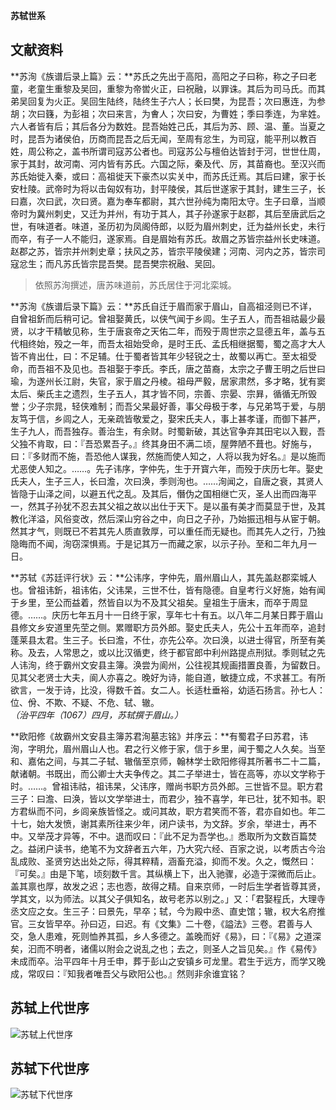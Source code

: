  **苏轼世系**
## 文献资料
**苏洵《族谱后录上篇》云：**苏氏之先出于高阳，高阳之子曰称，称之子曰老童，老童生重黎及吴回，重黎为帝喾火正，曰祝融，以罪诛。其后为司马氏。而其弟吴回复为火正。吴回生陆终，陆终生子六人；长曰樊，为昆吾；次曰惠连，为参胡；次曰籛，为彭祖；次曰来言，为㑹人；次曰安，为曹姓；季曰季连，为芈姓。六人者皆有后；其后各分为数姓。昆吾始姓己氏，其后为苏、顾、温、董。当夏之时，昆吾为诸侯伯，历商而昆吾之后无闻，至周有忿生，为司寇，能平刑以教百姓，周公称之，盖书所谓司寇苏公者也。司寇苏公与檀伯达皆封于河，世世仕周，家于其封，故河南、河内皆有苏氏。六国之际，秦及代、厉，其苗裔也。至汉兴而苏氏始徙入秦，或曰：高祖徙天下豪杰以实关中，而苏氏迁焉。其后曰建，家于长安杜陵。武帝时为将以击匈奴有功，封平陵侯，其后世遂家于其封，建生三子，长曰嘉，次曰武，次曰贤。嘉为奉车都尉，其六世孙纯为南阳太守。生子曰章，当顺帝时为冀州刺史，又迁为并州，有功于其人，其子孙遂家于赵郡，其后至唐武后之世，有味道者。味道，圣历初为凤阁侍郎，以贬为眉州刺史，迁为益州长史，未行而卒，有子一人不能归，遂家焉。自是眉始有苏氏。故眉之苏皆宗益州长史味道。赵郡之苏，皆宗并州刺史章；扶风之苏，皆宗平陵侯建；河南、河内之苏，皆宗司寇忿生；而凡苏氏皆宗昆吾樊。昆吾樊宗祝融、吴回。
>依照苏洵撰述，唐苏味道前，苏氏居住于河北栾城。

**苏洵《族谱后录下篇》云：**苏氏自迁于眉而家于眉山，自高祖泾则已不详，自曾祖釿而后稍可记。曾祖娶黄氏，以侠气闻于乡闾。生子五人，而吾祖祜最少最贤，以才干精敏见称，生于唐哀帝之天佑二年，而殁于周世宗之显德五年，盖与五代相终始，殁之一年，而吾太祖始受命，是时王氏、孟氏相继据蜀，蜀之高才大人皆不肯出仕，曰：不足辅。仕于蜀者皆其年少轻锐之士，故蜀以再亡。至太祖受命，而吾祖不及见也。吾祖娶于李氏。李氏，唐之苗裔，太宗之子曹王明之后世曰瑜，为遂州长江尉，失官，家于眉之丹棱。祖母严毅，居家肃然，多才略，犹有窦太后、柴氏主之遗烈，生子五人，其才皆不同，宗善、宗晏、宗昪，循循无所毁誉；少子宗晁，轻侠难制；而吾父杲最好善，事父母极于孝，与兄弟笃于爱，与朋友笃于信，乡闾之人，无亲疏皆敬爱之，娶宋氏夫人，事上甚孝谨，而御下甚严，生子九人，而吾独存。善治生，有余财。时蜀新破，其达官争弃其田宅以入觐，吾父独不肯取，曰：『吾恐累吾子。』终其身田不满二顷，屋弊陋不葺也。好施与，曰：『多财而不施，吾恐他人谋我，然施而使人知之，人将以我为好名。』是以施而尤恶使人知之。……。先子讳序，字仲先，生于开寳六年，而殁于庆历七年。娶史氏夫人，生子三人，长曰澹，次曰涣，季则洵也。……洵闻之，自唐之衰，其贤人皆隐于山泽之间，以避五代之乱。及其后，僭伪之国相继亡灭，圣人出而四海平一，然其子孙犹不忍去其父祖之故以出仕于天下。是以虽有美才而莫显于世，及其教化洋溢，风俗变改，然后深山穷谷之中，向日之子孙，乃始振迅相与从宦于朝。然其才气，则既已不若其先人质直敦厚，可以重任而无疑也。而其先人之行，乃独隐晦而不闻，洵窃深惧焉。于是记其万一而藏之家，以示子孙。至和二年九月一日。        

**苏轼《苏廷评行状》云：**公讳序，字仲先，眉州眉山人，其先盖赵郡栾城人也。曾祖讳釿，祖讳佑，父讳杲，三世不仕，皆有隐德。自皇考行义好施，始有闻于乡里，至公而益着，然皆自以为不及其父祖矣。皇祖生于唐末，而卒于周显德。……。庆历七年五月十一日终于家，享年七十有五。以八年二月某日葬于眉山县修文乡安道里先茔之侧。累赠职方员外郎。娶史氏夫人，先公十五年而卒，追封蓬莱县太君。生三子。长曰澹，不仕，亦先公卒。次曰涣，以进士得官，所至有美称。及去，人常思之，或以比汉循吏，终于都官郎中利州路提点刑狱。季则轼之先人讳洵，终于霸州文安县主簿。涣尝为阆州，公往视其规画措置良善，为留数日。见其父老贤士大夫，阆人亦喜之。晚好为诗，能自道，敏捷立成，不求甚工。有所欲言，一发于诗，比没，得数千首。女二人。长适杜垂裕，幼适石扬言。孙七人：位、佾、不欺、不疑、不危、轼、辙。*（治平四年（1067）四月，苏轼撰于眉山。）*

**欧阳修《故霸州文安县主簿苏君洵墓志铭》并序云：**有蜀君子曰苏君，讳洵，字明允，眉州眉山人也。君之行义修于家，信于乡里，闻于蜀之人久矣。当至和、嘉佑之间，与其二子轼、辙偕至京师，翰林学士欧阳修得其所著书二十二篇，献诸朝。书既出，而公卿士大夫争传之。其二子举进士，皆在高等，亦以文学称于时。……。曾祖讳祜，祖讳杲，父讳序，赠尚书职方员外郎。三世皆不显。职方君三子：曰澹、曰涣，皆以文学举进士，而君少，独不喜学，年已壮，犹不知书。职方君纵而不问，乡闾亲族皆怪之。或问其故，职方君笑而不答，君亦自如也。年二十七，始大发愤，谢其素所往来少年，闭户读书，为文辞。岁余，举进士，再不中。又举茂才异等，不中。退而叹曰：『此不足为吾学也。』悉取所为文数百篇焚之。益闭户读书，绝笔不为文辞者五六年，乃大究六经、百家之说，以考质古今治乱成败、圣贤穷达出处之际，得其粹精，涵畜充溢，抑而不发。久之，慨然曰：『可矣。』由是下笔，顷刻数千言。其纵横上下，出入驰骤，必造于深微而后止。盖其禀也厚，故发之迟；志也悫，故得之精。自来京师，一时后生学者皆尊其贤，学其文，以为师法。以其父子俱知名，故号老苏以别之。」又：「君娶程氏，大理寺丞文应之女。生三子：曰景先，早卒；轼，今为殿中丞、直史馆；辙，权大名府推官。三女皆早卒。孙曰迈，曰迟。有《文集》二十卷，《謚法》三卷。君善与人交，急人患难，死则恤养其孤，乡人多德之。盖晚而好《易》，曰：『《易》之道深矣，汩而不明者，诸儒以附会之说乱之也；去之，则圣人之旨见矣。』作《易传》未成而卒。治平四年十月壬申，葬于彭山之安镇乡可龙里。君生于远方，而学又晚成，常叹曰：『知我者唯吾父与欧阳公也。』然则非余谁宜铭？

## 苏轼上代世序

![苏轼上代世序](https://fastly.jsdelivr.net/gh/littleyz/su-shi/docs/static/shi-xi-1.svg)


## 苏轼下代世序

![苏轼下代世序](https://fastly.jsdelivr.net/gh/littleyz/su-shi/docs/static/shi-xi-4.svg)